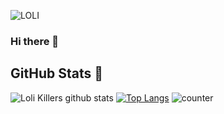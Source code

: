 ![LOLI](https://raw.githubusercontent.com/LoliKillers/LoliKillers/main/preview.gif)
### Hi there 👋


## GitHub Stats 🌟

![Loli Killers github stats](https://github-readme-stats.vercel.app/api?username=LoliKillers&theme=dark&count_private=true&show_icons=true&cache_seconds=1800&title_color=cyan&text_color=yellow&icon_color=red)
[![Top Langs](https://github-readme-stats.vercel.app/api/top-langs/?username=LoliKillers&layout=compact)](https://github.com/LoliKillers/github-readme-stats)
![counter](https://komarev.com/ghpvc/?username=LoliKillers&style=flat-square)

